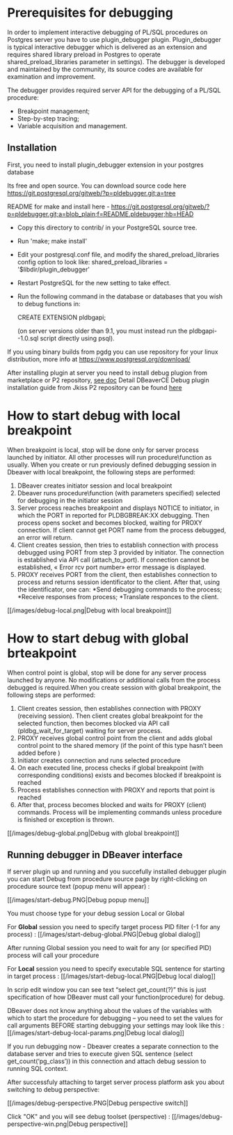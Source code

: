 # Prerequisites for debugging
In order to implement interactive debugging of PL/SQL procedures on Postgres server you have to use plugin_debugger plugin. Plugin_debugger is typical interactive debugger which is delivered as an extension and requires shared library preload in Postgres to operate shared_preload_libraries parameter in settings). The debugger is developed and maintained by the community, its source codes are available for examination and improvement.
 
The debugger provides required server API for the debugging of a PL/SQL procedure:

* Breakpoint management;
* Step-by-step tracing;
* Variable acquisition and management.

Installation
------------

First, you need to install plugin_debugger extension in your postgres database 

Its free and open source. You can download source code here https://git.postgresql.org/gitweb/?p=pldebugger.git;a=tree

README for make and install here - https://git.postgresql.org/gitweb/?p=pldebugger.git;a=blob_plain;f=README.pldebugger;hb=HEAD

* Copy this directory to contrib/ in your PostgreSQL source tree.
* Run 'make; make install'
* Edit your postgresql.conf file, and modify the shared_preload_libraries config option to look like:
  shared_preload_libraries = '$libdir/plugin_debugger'
* Restart PostgreSQL for the new setting to take effect.
* Run the following command in the database or databases that you wish to
  debug functions in:

  CREATE EXTENSION pldbgapi;

  (on server versions older than 9.1, you must instead run the pldbgapi--1.0.sql
  script directly using psql).

If you using binary builds from pgdg you can use repository for your linux distribution, more info at  https://www.postgresql.org/download/

After installing plugin at server you need to install debug plugion from marketplace or P2 repository, [see doc](https://github.com/dbeaver/dbeaver/wiki/Optional-extensions)
Detail DBeaverCE Debug plugin installation guide from Jkiss P2 repository can be found [here](https://github.com/dbeaver/dbeaver/wiki/DebugPluginInstall)

# How to start debug with local breakpoint
When breakpoint is local, stop will be done only for server process launched by initiator. All other processes will run procedure\function as usually. When you create or run previously defined debugging session in Dbeaver with local breakpoint, the following steps are performed:
1. DBeaver creates initiator session and local breakpoint
1. Dbeaver runs procedure\function (with parameters specified) selected for debugging in the initiator session  
1. Server process reaches breakpoint and displays NOTICE to initiator, in which the PORT in reported for PLDBGBREAK:XX debugging. Then process opens socket and becomes blocked, waiting for PROXY connection. If client cannot get PORT name from the process debugged, an error will return.
1. Client creates session, then tries to establish connection with process debugged using PORT from step 3 provided by initiator. The connection is established via API call (attach_to_port). If connection cannot be established, « Error rcv port number» error message is displayed.
1. PROXY receives PORT from the client, then establishes connection to process and returns session identificator to the client. After that, using the identificator, one can:
*Send debugging commands to the process;
*Receive responses from process;
*Translate responces to the client.

[[/images/debug-local.png|Debug with local breakpoint]]

# How to start debug with global brteakpoint

When control point is global, stop will be done for any server process launched by anyone. No modifications or additional calls from the process debugged is required.When you create session with global breakpoint, the following steps are performed:

1. Client creates session, then establishes connection with PROXY (receiving session). Then client creates global breakpoint  for the selected function, then becomes blocked via API call (pldbg_wait_for_target) waiting for server process.
1. PROXY receives global control point from the client and adds global control point to the shared memory (if the point of this type hasn’t been added before )
1. Initiator creates connection and runs selected procedure
1. On each executed line, process checks if global breakpoint (with corresponding conditions) exists and becomes blocked if breakpoint is reached
1. Process establishes connection with PROXY and reports that point is reached
1. After that, process becomes blocked and waits for PROXY (client) commands. Process will be implementing commands unless procedure is finished or exception is thrown. 

[[/images/debug-global.png|Debug with global breakpoint]]

Running debugger in DBeaver interface
------------
If server plugin up and running and you succefully installed debugger plugin you can start Debug from procedure source page by right-clicking on procedure source text (popup menu will appear) :

[[/images/start-debug.PNG|Debug popup menu]]

You must choose type for your debug session Local or Global

For **Global** session you need to specify target process PID filter (-1 for any process) : 
[[/images/start-debug-global.PNG|Debug global dialog]]

After running Global session you need to wait for any (or specified PID) process will call your procedure

For **Local** session you need to specify executable SQL sentence for starting in target process : 
[[/images/start-debug-local.PNG|Debug local dialog]]

In scrip edit window you can see text “select get_count(?)” this is just specification of how DBeaver must call your function(procedure) for debug. 

DBeaver does not know anything about the values of the variables with which to start the procedure for debugging – you need to set the values for call arguments BEFORE starting debugging your settings may look like this  :
[[/images/start-debug-local-params.png|Debug local dialog]]

If you run debugging now - Dbeaver creates a separate connection to the database server and tries to execute given SQL sentence (select get_count(‘pg_class’)) in this connection and attach debug session to running SQL context.

After successfuly attaching to target server process platform ask you about switching to debug perspective:

[[/images/debug-perspective.PNG|Debug perspective switch]]

Click "OK" and you will see debug toolset (perspective) :
[[/images/debug-perspective-win.png|Debug perspective]]
